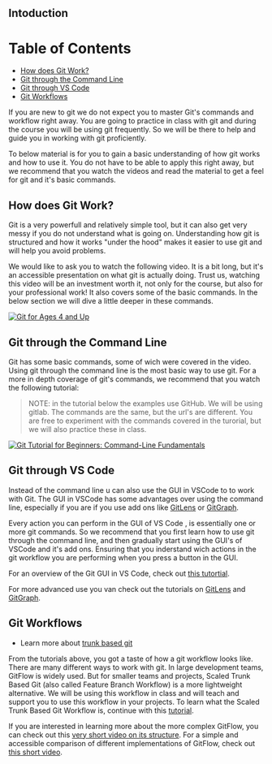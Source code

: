 ## Intoduction

# Table of Contents

- [How does Git Work?](#How-does-Git-Work?)
- [Git through the Command Line](#Git-through-the-Command-Line)
- [Git through VS Code](#Git-through-VS-Code)
- [Git Workflows](#Git-Workflows)

If you are new to git we do not expect you to master Git's commands and workflow right away. You are going to practice in class with git and during the course you will be using git frequently. So we will be there to help and guide you in working with git proficiently.

To below material is for you to gain a basic understanding of how git works and how to use it. You do not have to be able to apply this right away, but we recommend that you watch the videos and read the material to get a feel for git and it's basic commands.

## How does Git Work?

Git is a very powerfull and relatively simple tool, but it can also get very messy if you do not understand what is going on. Understanding how git is structured and how it works "under the hood" makes it easier to use git and will help you avoid problems.

We would like to ask you to watch the following video. It is a bit long, but it's an accessible presentation on what git is actually doing. Trust us, watching this video will be an investment worth it, not only for the course, but also for your professional work! It also covers some of the basic commands. In the below section we will dive a little deeper in these commands.

[![Git for Ages 4 and Up](https://img.youtube.com/vi/1ffBJ4sVUb4/0.jpg)](https://www.youtube.com/watch?v=1ffBJ4sVUb4)

## Git through the Command Line

Git has some basic commands, some of wich were covered in the video. Using git through the command line is the most basic way to use git. For a more in depth coverage of git's commands, we recommend that you watch the following tutorial:

> NOTE: in the tutorial below the examples use GitHub. We will be using gitlab. The commands are the same, but the url's are different. You are free to experiment with the commands covered in the turorial, but we will also practice these in class.

[![Git Tutorial for Beginners: Command-Line Fundamentals](https://img.youtube.com/vi/HVsySz-h9r4/0.jpg)](https://www.youtube.com/watch?v=HVsySz-h9r4&list=PL-osiE80TeTuRUfjRe54Eea17-YfnOOAx&ab_channel=CoreySchafer)

## Git through VS Code

Instead of the command line u can also use the GUI in VSCode to to work with  Git. The GUI in VSCode has some advantages over using the command line, especially if you are if you use add ons like [GitLens](https://marketplace.visualstudio.com/items?itemName=eamodio.gitlens) or [GitGraph](https://marketplace.visualstudio.com/items?itemName=mhutchie.git-graph).

Every action you can perform in the GUI of VS Code , is essentially one or more git commands. So we recommend that you first learn how to use git through the command line, and then gradually start using the GUI's of VSCode and it's add ons. Ensuring that you inderstand wich actions in the git workflow you are performing when you press a button in the GUI.

For an overview of the Git GUI in VS Code, check out [this tutortial](https://code.visualstudio.com/docs/sourcecontrol/overview).

For more advanced use you van check out the tutorials on [GitLens](https://www.youtube.com/watch?v=UQPb73Zz9qk&ab_channel=GitKraken) and [GitGraph](https://www.youtube.com/watch?v=u9ZQpKGTog4&ab_channel=Code2020).

## Git Workflows

- Learn more about [trunk based git](trunk_based_git.md)

From the tutorials above, you got a taste of how a git workflow looks like. There are many different ways to work with git. In large development teams, GitFlow is widely used. But for smaller teams and projects, Scaled Trunk Based Git (also called Feature Branch Workflow) is a more lightweight alternative. We will be using this workflow in class and will teach and support you to use this workflow in your projects. To learn what the Scaled Trunk Based Git Workflow is, continue with this [tutorial](trunk_based_git.md).

If you are interested in learning more about the more complex GitFlow, you can check out this [very short video on its structure](https://www.youtube.com/watch?v=1SXpE08hvGs&ab_channel=TraversyMedia). For a simple and accessible comparison of different implementations of GitFlow, check out [this short video](https://www.youtube.com/watch?v=7lgGEXpsflI).

